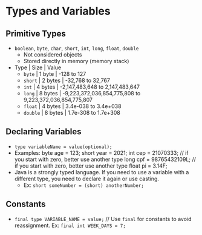 # Types and Variables
## Primitive Types
- `boolean`, `byte`, `char`, `short`, `int`, `long`, `float`, `double`
  - Not considered objects
  - Stored directly in memory (memory stack)
- Type | Size | Value 
  - `byte` | 1 byte | -128 to 127
  - `short` | 2 bytes | -32,768 to 32,767
  - `int` | 4 bytes | -2,147,483,648 to 2,147,483,647
  - `long` | 8 bytes | -9,223,372,036,854,775,808 to 9,223,372,036,854,775,807
  - `float` | 4 bytes | 3.4e-038 to 3.4e+038
  - `double` | 8 bytes | 1.7e-308 to 1.7e+308

## Declaring Variables
- `type variableName = value(optional);`
- Examples:
  byte age = 123;
  short year = 2021;
  int cep = 21070333; // if you start with zero, better use another type
  long cpf = 98765432109L; // if you start with zero, better use another type
  float pi = 3.14F;
- Java is a strongly typed language. If you need to use a variable with a different type, you need to declare it again or use casting. 
  - Ex: `short someNumber = (short) anotherNumber;`

## Constants
- `final type VARIABLE_NAME = value;` // Use `final` for constants to avoid reassignment. Ex: `final int WEEK_DAYS = 7;`